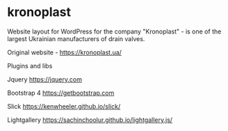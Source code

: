 # kronoplast
Website layout for WordPress for the company "Kronoplast" - is one of the largest Ukrainian manufacturers of drain valves.

Original website - https://kronoplast.ua/

Plugins and libs

Jquery
https://jquery.com

Bootstrap 4
https://getbootstrap.com

Slick
https://kenwheeler.github.io/slick/

Lightgallery
https://sachinchoolur.github.io/lightgallery.js/
